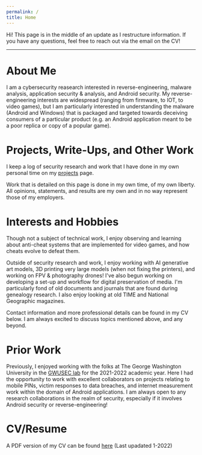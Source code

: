 ```yaml
---
permalink: /
title: Home
---
```



Hi! This page is in the middle of an update as I restructure information. If you have any questions, feel free to reach out via the email on the CV!

---
# About Me
I am a cybersecurity reasearch interested in reverse-engineering, malware analysis,  application security & analysis, and Android security. My reverse-engineering interests are widespread (ranging from firmware, to IOT, to video games), but I am particularly interested in understanding the malware (Android and Windows) that is packaged and targeted towards deceiving consumers of a particular product (e.g. an Android application meant to be a poor replica or copy of a popular game).

# Projects, Write-Ups, and Other Work

I keep a log of security research and work that I have done in my own personal time on my [projects](index.md) page. 

Work that is detailed on this page is done in my own time, of my own liberty. All opinions, statements, and results are my own and in no way represent those of my employers.

# Interests and Hobbies

Though not a subject of technical work, I enjoy observing and learning about anti-cheat systems that are implemented for video games, and how cheats evolve to defeat them.

Outside of security research and work, I enjoy working with AI generative art models, 3D printing very large models (when not fixing the printers), and working on FPV & photography drones! I've also begun working on developing a set-up and workflow for digital preservation of media. I'm particularly fond of old documents and journals that are found during genealogy research. I also enjoy looking at old TIME and National Geographic magazines.

Contact information and more professional details can be found in my CV below. I am always excited to discuss topics mentioned above, and any beyond.

# Prior Work
Previously, I enjoyed working with the folks at The George Washington University in the [GWUSEC lab](https://gwusec.seas.gwu.edu/) for the 2021-2022 academic year. Here I had the opportunity to work with excellent collaborators on projects relating to mobile PINs, victim responses to data breaches, and internet measurement work within the domain of Android applications. I am always open to any research collaborations in the realm of security, especially if it involves Android security or reverse-engineering!

# CV/Resume
A PDF version of my CV can be found [here](files/CV_January22.pdf) (Last upadated 1-2022)



